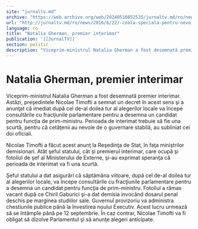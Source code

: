 ```yaml
---
site: "jurnaltv.md"
archive: "https://web.archive.org/web/20240516052535/jurnaltv.md/ro/news/2016/6/22/-coala-speciala-pentru-nevoi-ordinare-"
url: "http://jurnaltv.md/ro/news/2016/6/22/-coala-speciala-pentru-nevoi-ordinare-"
language: ro
title: "Natalia Gherman, premier interimar"
publication: '[[JurnalTV]]'
section: politic
description: "Viceprim-ministrul Natalia Gherman a fost desemnată premier interimar. Astăzi, preşedintele Nicolae Timofti a semnat un decret &icirc;n acest sens şi..."
---
```


# Natalia Gherman, premier interimar

Viceprim-ministrul Natalia Gherman a fost desemnată premier interimar. Astăzi, preşedintele Nicolae Timofti a semnat un decret în acest sens şi a anunţat că imediat după cel de-al doilea tur al alegerilor locale va începe consultările cu fracţiunile parlamentare pentru a desemna un candidat pentru funcţia de prim-ministru. Perioada de interimat trebuie să fie una scurtă, pentru că cetăţenii au nevoie de o guvernare stabilă, au subliniat cei doi oficiali.

Nicolae Timofti a făcut acest anunţ la Reşedinţa de Stat, în faţa miniştrilor demisionari. Atât şeful statului, cât şi premierul interimar, care ocupă şi fotoliul de şef al Ministerului de Externe, şi-au exprimat speranţa că perioada de interimat va fi una scurtă.

Şeful statului a dat asigurări că săptâmâna viitoare, după cel de-al doilea tur al alegerilor locale, va începe consultările cu fracţiunile parlamentare pentru a desemna un candidat pentru funcţia de prim-ministru. Fotoliul a rămas vacant după ce Chiril Gaburici şi-a dat demisia invocând dosarul penal deschis pe marginea studiilor sale. Guvernul provizoriu va administra chestiunile publice până la învestirea noului Executiv. Acest lucru urmează să se întâmple până pe 12 septembrie. În caz contrar, Nicolae Timofti va fi obligat să dizolve Parlamentul şi să anunţe alegeri anticipate.